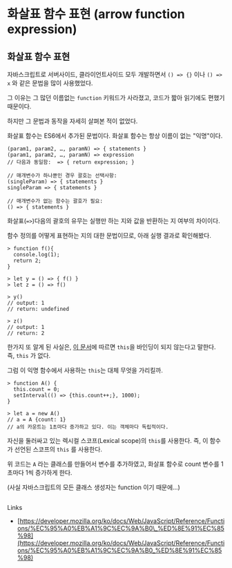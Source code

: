 # 화살표 함수 표현 \(arrow function expression\)

## 화살표 함수 표현

자바스크립트로 서버사이드, 클라이언트사이드 모두 개발하면서 `() => {}` 이나 `() => x` 와 같은 문법을 많이 사용했었다.

그 이유는 그 많던 이름없는 `function` 키워드가 사라졌고, 코드가 짧아 읽기에도 편했기 때문이다.

하지만 그 문법과 동작을 자세히 살펴본 적이 없었다.



화살표 함수는 ES6에서 추가된 문법이다. 화살표 함수는 항상 이름이 없는 "익명"이다.

```text
(param1, param2, …, paramN) => { statements }
(param1, param2, …, paramN) => expression
// 다음과 동일함:  => { return expression; }

// 매개변수가 하나뿐인 경우 괄호는 선택사항:
(singleParam) => { statements }
singleParam => { statements }

// 매개변수가 없는 함수는 괄호가 필요:
() => { statements }
```

화살표\(`=>`\)다음의 괄호의 유무는 실행만 하는 지와 값을 반환하는 지 여부의 차이이다.

함수 정의를 어떻게 표현하는 지의 대한 문법이므로, 아래 실행 결과로 확인해봤다.

```text
> function f(){
  console.log(1);
  return 2;
}

> let y = () => { f() }
> let z = () => f()

> y()
// output: 1
// return: undefined

> z()
// output: 1
// return: 2
```

한가지 또 알게 된 사실은, [이 문서](https://developer.mozilla.org/ko/docs/Web/JavaScript/Reference/Functions/%EC%95%A0%EB%A1%9C%EC%9A%B0_%ED%8E%91%EC%85%98)에 따르면 `this`을 바인딩이 되지 않는다고 말한다. 즉, `this` 가 없다.

그럼 이 익명 함수에서 사용하는 `this`는 대체 무엇을 가리킬까.

```text
> function A() {
  this.count = 0;
  setInterval(() => {this.count++;}, 1000);
}

> let a = new A()
// a = A {count: 1}
// a의 카운트는 1초마다 증가하고 있다. 이는 객체마다 독립적이다.
```

자신을 둘러싸고 있는 렉시컬 스코프\(Lexical scope\)의 `this`를 사용한다. 즉, 이 함수가 선언된 스코프의 `this` 를 사용한다.

위 코드는 `A` 라는 클래스를 만들어서 변수를 추가하였고, 화살표 함수로 count 변수를 1초마다 1씩 증가하게 한다.

\(사실 자바스크립트의 모든 클래스 생성자는 function 이기 때문에...\)





## 

Links

* [https://developer.mozilla.org/ko/docs/Web/JavaScript/Reference/Functions/%EC%95%A0%EB%A1%9C%EC%9A%B0\_%ED%8E%91%EC%85%98](https://developer.mozilla.org/ko/docs/Web/JavaScript/Reference/Functions/%EC%95%A0%EB%A1%9C%EC%9A%B0_%ED%8E%91%EC%85%98)

